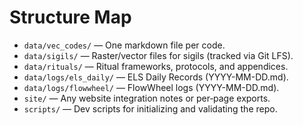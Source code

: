 # Structure Map

- `data/vec_codes/` — One markdown file per code.
- `data/sigils/` — Raster/vector files for sigils (tracked via Git LFS).
- `data/rituals/` — Ritual frameworks, protocols, and appendices.
- `data/logs/els_daily/` — ELS Daily Records (YYYY-MM-DD.md).
- `data/logs/flowwheel/` — FlowWheel logs (YYYY-MM-DD.md).
- `site/` — Any website integration notes or per‑page exports.
- `scripts/` — Dev scripts for initializing and validating the repo.
